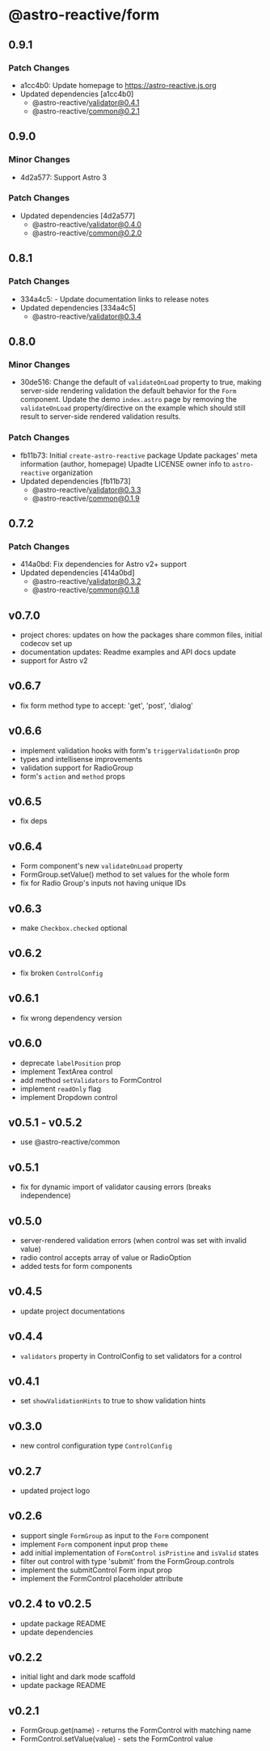 # @astro-reactive/form

## 0.9.1

### Patch Changes

- a1cc4b0: Update homepage to https://astro-reactive.js.org
- Updated dependencies [a1cc4b0]
  - @astro-reactive/validator@0.4.1
  - @astro-reactive/common@0.2.1

## 0.9.0

### Minor Changes

- 4d2a577: Support Astro 3

### Patch Changes

- Updated dependencies [4d2a577]
  - @astro-reactive/validator@0.4.0
  - @astro-reactive/common@0.2.0

## 0.8.1

### Patch Changes

- 334a4c5: - Update documentation links to release notes
- Updated dependencies [334a4c5]
  - @astro-reactive/validator@0.3.4

## 0.8.0

### Minor Changes

- 30de516: Change the default of `validateOnLoad` property to true, making server-side rendering validation the default behavior for the `Form` component.
  Update the demo `index.astro` page by removing the `validateOnLoad` property/directive on the example which should still result to server-side rendered validation results.

### Patch Changes

- fb11b73: Initial `create-astro-reactive` package
  Update packages' meta information (author, homepage)
  Upadte LICENSE owner info to `astro-reactive` organization
- Updated dependencies [fb11b73]
  - @astro-reactive/validator@0.3.3
  - @astro-reactive/common@0.1.9

## 0.7.2

### Patch Changes

- 414a0bd: Fix dependencies for Astro v2+ support
- Updated dependencies [414a0bd]
  - @astro-reactive/validator@0.3.2
  - @astro-reactive/common@0.1.8

## v0.7.0

- project chores: updates on how the packages share common files, initial codecov set up
- documentation updates: Readme examples and API docs update
- support for Astro v2

## v0.6.7

- fix form method type to accept: 'get', 'post', 'dialog'

## v0.6.6

- implement validation hooks with form's `triggerValidationOn` prop
- types and intellisense improvements
- validation support for RadioGroup
- form's `action` and `method` props

## v0.6.5

- fix deps

## v0.6.4

- Form component's new `validateOnLoad` property
- FormGroup.setValue() method to set values for the whole form
- fix for Radio Group's inputs not having unique IDs

## v0.6.3

- make `Checkbox.checked` optional

## v0.6.2

- fix broken `ControlConfig`

## v0.6.1

- fix wrong dependency version

## v0.6.0

- deprecate `labelPosition` prop
- implement TextArea control
- add method `setValidators` to FormControl
- implement `readOnly` flag
- implement Dropdown control

## v0.5.1 - v0.5.2

- use @astro-reactive/common

## v0.5.1

- fix for dynamic import of validator causing errors (breaks independence)

## v0.5.0

- server-rendered validation errors (when control was set with invalid value)
- radio control accepts array of value or RadioOption
- added tests for form components

## v0.4.5

- update project documentations

## v0.4.4

- `validators` property in ControlConfig to set validators for a control

## v0.4.1

- set `showValidationHints` to true to show validation hints

## v0.3.0

- new control configuration type `ControlConfig`

## v0.2.7

- updated project logo

## v0.2.6

- support single `FormGroup` as input to the `Form` component
- implement `Form` component input prop `theme`
- add initial implementation of `FormControl` `isPristine` and `isValid` states
- filter out control with type 'submit' from the FormGroup.controls
- implement the submitControl Form input prop
- implement the FormControl placeholder attribute

## v0.2.4 to v0.2.5

- update package README
- update dependencies

## v0.2.2

- initial light and dark mode scaffold
- update package README

## v0.2.1

- FormGroup.get(name) - returns the FormControl with matching name
- FormControl.setValue(value) - sets the FormControl value
